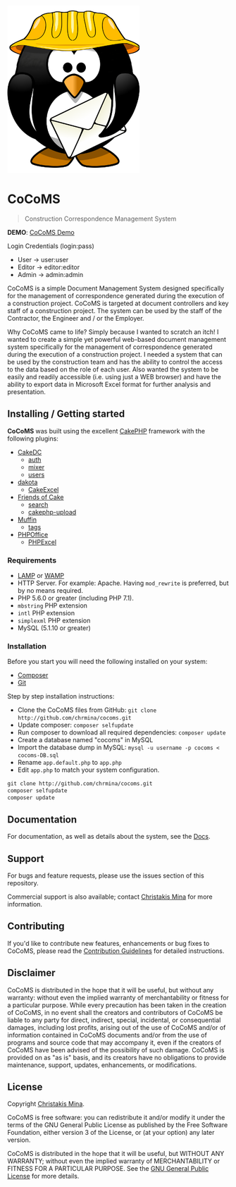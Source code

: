 ![CoCoMS Logo](https://raw.githubusercontent.com/chrmina/cocoms/master/webroot/img/main.png)

# CoCoMS
> Construction Correspondence Management System

**DEMO**: [CoCoMS Demo](http://christos.heliohost.org/cocoms/)

Login Credentials (login:pass)
* User -> user:user
* Editor -> editor:editor
* Admin -> admin:admin

CoCoMS is a simple Document Management System designed specifically for the management of correspondence generated during the execution of a construction project. CoCoMS is targeted at document controllers and key staff of a construction project. The system can be used by the staff of the Contractor, the Engineer and / or the Employer.

Why CoCoMS came to life? Simply because I wanted to scratch an itch! I wanted to create a simple yet powerful web-based document management system specifically for the management of correspondence generated during the execution of a construction project. I needed a system that can be used by the construction team and has the ability to control the access to the data based on the role of each user. Also wanted the system to be easily and readily accessible (i.e. using just a WEB browser) and have the ability to export data in Microsoft Excel format for further analysis and presentation.

## Installing / Getting started

**CoCoMS** was built using the excellent [CakePHP](https://book.cakephp.org/3.0/en/installation.html) framework with the following plugins:
* [CakeDC](https://github.com/CakeDC/)
  * [auth](https://github.com/CakeDC/auth)
  * [mixer](https://github.com/CakeDC/mixer)
  * [users](https://github.com/CakeDC/users)
* [dakota](https://github.com/dakota)
  * [CakeExcel](https://github.com/dakota/CakeExcel)
* [Friends of Cake](https://github.com/friendsofcake)
  * [search](https://github.com/FriendsOfCake/search)
  * [cakephp-upload](https://github.com/FriendsOfCake/cakephp-upload)
* [Muffin](https://github.com/usemuffin)
  * [tags](https://github.com/UseMuffin/Tags)
* [PHPOffice](https://github.com/phpoffice)
  * [PHPExcel](https://github.com/PHPOffice/PHPExcel)

### Requirements ###

* [LAMP](https://en.wikipedia.org/wiki/LAMP_%28software_bundle%29) or [WAMP](https://en.wikipedia.org/wiki/LAMP_%28software_bundle%29#WAMP)
* HTTP Server. For example: Apache. Having `mod_rewrite` is preferred, but by no means required.
* PHP 5.6.0 or greater (including PHP 7.1).
* `mbstring` PHP extension
* `intl` PHP extension
* `simplexml` PHP extension
* MySQL (5.1.10 or greater)

### Installation ###

Before you start you will need the following installed on your system:
* [Composer](https://getcomposer.org/)
* [Git](https://git-scm.com/)

Step by step installation instructions:
* Clone the CoCoMS files from GitHub: `git clone http://github.com/chrmina/cocoms.git`
* Update composer: `composer selfupdate`
* Run composer to download all required dependencies: `composer update`
* Create a database named "cocoms" in MySQL
* Import the database dump in MySQL: `mysql -u username -p cocoms < cocoms-DB.sql`
* Rename `app.default.php` to `app.php`
* Edit `app.php` to match your system configuration.

```shell
git clone http://github.com/chrmina/cocoms.git
composer selfupdate
composer update
```
## Documentation
For documentation, as well as details about the system, see the [Docs](Docs/home.md).

## Support
For bugs and feature requests, please use the issues section of this repository.

Commercial support is also available; contact [Christakis Mina](mailto://christosmina+cocoms@gmail.com) for more information.

## Contributing

If you'd like to contribute new features, enhancements or bug fixes to CoCoMS, please read the [Contribution Guidelines](Docs/contributing.md) for detailed instructions.

## Disclaimer ##
CoCoMS is distributed in the hope that it will be useful, but without any warranty: without even the implied warranty of merchantability or fitness for a particular purpose. While every precaution has been taken in the creation of CoCoMS, in no event shall the creators and contributors of CoCoMS be liable to any party for direct, indirect, special, incidental, or consequential damages, including lost profits, arising out of the use of CoCoMS and/or of information contained in CoCoMS documents and/or from the use of programs and source code that may accompany it, even if the creators of CoCoMS have been advised of the possibility of such damage. CoCoMS is provided on as "as is" basis, and its creators have no obligations to provide maintenance, support, updates, enhancements, or modifications.

## License ##
Copyright [Christakis Mina](https://www.linkedin.com/in/chrismina).

CoCoMS is free software: you can redistribute it and/or modify it under the terms of the GNU General Public License as published by the Free Software Foundation, either version 3 of the License, or (at your option) any later version.

CoCoMS is distributed in the hope that it will be useful, but WITHOUT ANY WARRANTY; without even the implied warranty of MERCHANTABILITY or FITNESS FOR A PARTICULAR PURPOSE. See the [GNU General Public License](https://www.gnu.org/licenses/gpl-3.0.en.html) for more details.
